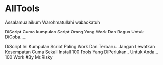 # AllTools
Assalamualaikum Warohmatullahi wabaokatuh




DiScript Cuma kumpulan Script Orang Yang Work Dan Bagus Untuk DiCoba.....

DiScript Ini Kumpulan Scriot Paling Work Dan Terbaru.. Jangan Lewatkan Kesempatan Cuma Sekali Install 100 Tools Yang DiPerlukan.. Untuk Anda... 100 Work
#By Mr.Risky
